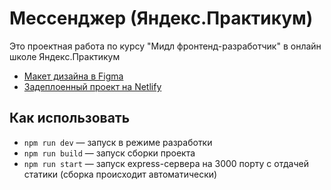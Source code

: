 # Мессенджер (Яндекс.Практикум)

Это проектная работа по курсу "Мидл фронтенд-разработчик" в онлайн школе Яндекс.Практикум

* [Макет дизайна в Figma](https://www.figma.com/file/jF5fFFzgGOxQeB4CmKWTiE/Chat_external_link?node-id=0%3A1)
* [Задеплоенный проект на Netlify](https://cerulean-scone-4b1159.netlify.app/)

## Как использовать

* `npm run dev` — запуск в режиме разработки
* `npm run build` — запуск сборки проекта
* `npm run start` — запуск express-сервера на 3000 порту с отдачей статики (сборка происходит автоматически)
